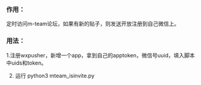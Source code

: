 ### 作用：

定时访问m-team论坛，如果有新的贴子，则发送开放注册到自己微信上。

### 用法：

  1.注册wxpusher，新增一个app，拿到自己的apptoken，微信号uuid，填入脚本中uids和token。

2. 运行 python3   mteam_isinvite.py
